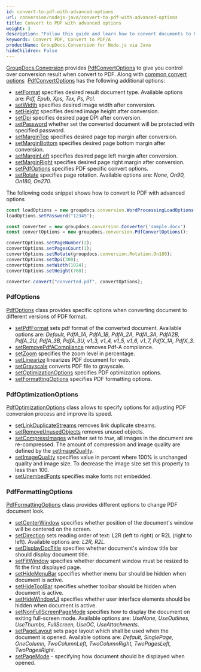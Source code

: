 ```yaml
---
id: convert-to-pdf-with-advanced-options
url: conversion/nodejs-java/convert-to-pdf-with-advanced-options
title: Convert to PDF with advanced options
weight: 3
description: "Follow this guide and learn how to convert documents to PDF with height, width, DPI, margins and other customizations using GroupDocs.Conversion for Node.js via Java."
keywords: Convert PDF, Convert to PDF/A
productName: GroupDocs.Conversion for Node.js via Java
hideChildren: False
---
```

[GroupDocs.Conversion](#) provides [PdfConvertOptions](h#) to give you control over conversion result when convert to PDF. Along with [common convert options](#)  [PdfConvertOptions](#) has the following additional options:
          
*   [setFormat](#) specifies desired result document type. Available options are: *Pdf, Epub, Xps, Tex, Ps, Pcl*.
*   [setWidth](#) specifies desired image width after conversion.
*   [setHeight](#) specifies desired image height after conversion.
*   [setDpi](#) specifies desired page DPI after conversion.
*   [setPassword](#) whether set the converted document will be protected with specified password.
*   [setMarginTop](#) specifies desired page top margin after conversion.
*   [setMarginBottom](#) specifies desired page bottom margin after conversion.
*   [setMarginLeft](#) specifies desired page left margin after conversion.
*   [setMarginRight](#) specifies desired page right margin after conversion.
*   [setPdfOptions](#) specifies PDF specific convert options.
*   [setRotate](#) specifies page rotation. Available options are: *None, On90, On180, On270*.


The following code snippet shows how to convert to PDF with advanced options

```js
const loadOptions = new groupdocs.conversion.WordProcessingLoadOptions()
loadOptions.setPassword("12345");

const converter = new groupdocs.conversion.Converter('sample.docx')
const convertOptions = new groupdocs.conversion.PdfConvertOptions();

convertOptions.setPageNumber(2);
convertOptions.setPagesCount(1);
convertOptions.setRotate(groupdocs.conversion.Rotation.On180);
convertOptions.setDpi(300);
convertOptions.setWidth(1024);
convertOptions.setHeight(768);

converter.convert("converted.pdf", convertOptions);
```

### PdfOptions

[PdfOptions](#) class provides specific options when converting document to different versions of PDF format.

*   [setPdfFormat](#) sets pdf format of the converted document. Available options are: *Default, PdfA\_1A, PdfA\_1B, PdfA\_2A, PdfA\_3A, PdfA2B, PdfA\_2U, PdfA\_3B, PdfA\_3U, v1\_3, v1\_4, v1\_5, v1\_6, v1\_7, PdfX\_1A, PdfX\_3*.
*   [setRemovePdfACompliance](#) removes Pdf-A compliance.
*   [setZoom](#) specifies the zoom level in percentage.
*   [setLinearize](#) linearizes PDF document for web.
*   [setGrayscale](#) converts PDF file to grayscale.
*   [setOptimizationOptions](#) specifies PDF optimization options.
*   [setFormattingOptions](#) specifies PDF formatting options.

### PdfOptimizationOptions

[PdfOptimizationOptions](#) class allows to specify options for adjusting PDF conversion process and improve its speed.

*   [setLinkDuplicateStreams](#) removes link duplicate streams.
*   [setRemoveUnusedObjects](#) removes unused objects.
*   [setCompressImages](#) whether set to *true*, all images in the document are re-compressed. The amount of compression and image quality are defined by the [setImageQuality](#).
*   [setImageQuality](#) specifies value in percent where 100% is unchanged quality and image size. To decrease the image size set this property to less than 100.
*   [setUnembedFonts](#) specifies make fonts not embedded.

### PdfFormattingOptions

[PdfFormattingOptions](#) class provides different options to change PDF document look.

*   [setCenterWindow](#) specifies whether position of the document's window will be centered on the screen.
*   [setDirection](#) sets reading order of text: L2R (left to right) or R2L (right to left). Available options are: *L2R, R2L*.
*   [setDisplayDocTitle](#) specifies whether document's window title bar should display document title.
*   [setFitWindow](#) specifies whether document window must be resized to fit the first displayed page.
*   [setHideMenuBar](#) specifies whether menu bar should be hidden when document is active.
*   [setHideToolBar](#) specifies whether toolbar should be hidden when document is active.
*   [setHideWindowUI](#) specifies whether user interface elements should be hidden when document is active.
*   [setNonFullScreenPageMode](#) specifies how to display the document on exiting full-screen mode. Available options are: *UseNone, UseOutlines, UseThumbs, FullScreen, UseOC, UseAttachments*.
*   [setPageLayout](#) sets page layout which shall be used when the document is opened. Available options are: *Default, SinglePage, OneColumn, TwoColumnLeft, TwoColumnRight, TwoPagesLeft, TwoPagesRight*.
*   [setPageMode](#) - specifying how document should be displayed when opened.
